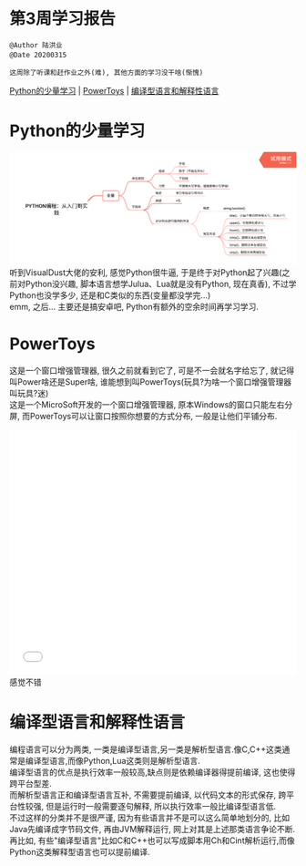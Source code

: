 # 第3周学习报告  
`@Author 陆洪业`  
`@Date 20200315`  
```
这周除了听课和赶作业之外(难), 其他方面的学习没干啥(惭愧)
```
[Python的少量学习](#1) | [PowerToys](#2) | [编译型语言和解释性语言](#3)  
# <a id='1'>Python的少量学习</a>  
![学习笔记](Image/Python部分学习笔记.png)  
听到VisualDust大佬的安利, 感觉Python很牛逼, 于是终于对Python起了兴趣(之前对Python没兴趣, 脚本语言想学Julua、Lua就是没有Python, 现在真香), 不过学Python也没学多少, 还是和C类似的东西(变量都没学完...)  
emm, 之后... 主要还是搞安卓吧, Python有额外的空余时间再学习学习.  
# <a id='2'>PowerToys</a>  
这是一个窗口增强管理器, 很久之前就看到它了, 可是不一会就名字给忘了, 就记得叫Power啥还是Super啥, 谁能想到叫PowerToys(玩具?为啥一个窗口增强管理器叫玩具?迷)  
这是一个MicroSoft开发的一个窗口增强管理器, 原本Windows的窗口只能左右分屏, 而PowerToys可以让窗口按照你想要的方式分布, 一般是让他们平铺分布.  
<iframe id=sbrxp src="//player.bilibili.com/player.html?aid=77283038&page=1" scrolling="no" border="0" frameborder="no" framespacing="0" allowfullscreen="true" style="width: 640px; height: 430px; max-width: 100%"> </iframe>   
感觉不错  

# <a id='3'>编译型语言和解释性语言</a>  
编程语言可以分为两类, 一类是编译型语言,另一类是解析型语言.像C,C++这类通常是编译型语言,而像Python,Lua这类则是解析型语言.  
编译型语言的优点是执行效率一般较高,缺点则是依赖编译器得提前编译, 这也使得跨平台型差.  
而解析型语言正和编译型语言互补, 不需要提前编译, 以代码文本的形式保存, 跨平台性较强, 但是运行时一般需要逐句解释, 所以执行效率一般比编译型语言低.  
不过这样的分类并不是很严谨, 因为有些语言并不是可以这么简单地划分的, 比如Java先编译成字节码文件, 再由JVM解释运行, 网上对其是上述那类语言争论不断.  
再比如, 有些"编译型语言"比如C和C++也可以写成脚本用Ch和Cint解析运行,而像Python这类解释型语言也可以提前编译.  
